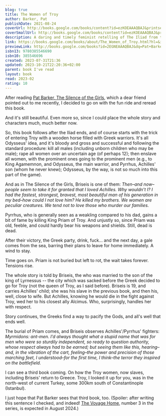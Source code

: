 ```yaml
---
blog: true
title: The Women of Troy
author: Barker, Pat
publishDate: 2021-08-24
coverUrl: http://books.google.com/books/content?id=ezKOEAAAQBAJ&printsec=frontcover&img=1&zoom=1&source=gbs_api
coverSmallUrl: http://books.google.com/books/content?id=ezKOEAAAQBAJ&printsec=frontcover&img=1&zoom=5&source=gbs_api
description: A daring and timely feminist retelling of The Iliad from the perspective of the women of Troy who endured it—an extraordinary follow up to The Silence of the Girls from the Booker Prize-winning author of The Regeneration Trilogy and “one of contemporary literature’s most thoughtful and compelling writers" (The Washington Post). Troy has fallen and the victorious Greeks are eager to return home with the spoils of an endless war—including the women of Troy themselves. They await a fair wind for the Aegean. It does not come, because the gods are offended. The body of King Priam lies unburied and desecrated, and so the victors remain in suspension, camped in the shadows of the city they destroyed as the coalition that held them together begins to unravel. Old feuds resurface and new suspicions and rivalries begin to fester. Largely unnoticed by her captors, the one time Trojan queen Briseis, formerly Achilles's slave, now belonging to his companion Alcimus, quietly takes in these developments. She forges alliances when she can, with Priam's aged wife the defiant Hecuba and with the disgraced soothsayer Calchas, all the while shrewdly seeking her path to revenge.
link: https://books.google.com/books/about/The_Women_of_Troy.html?hl=&id=2EGNEAAAQBAJ
previewLink: http://books.google.com/books?id=2EGNEAAAQBAJ&dq=Pat+Barker,+The+Women+of+Troy&hl=&as_pt=BOOKS&cd=2&source=gbs_api
isbn13: 9780385546690
isbn10: 385546696
created: 2023-07-31T21:36
updated: 2023-10-21T22:20:36+02:00
parent: book I've read
layout: book
read: 2023-02
rating: 10
---
```

  
After reading [Pat Barker, The Silence of the Girls](./Pat%20Barker,%20The%20Silence%20of%20the%20Girls.md), which a dear friend pointed out to me recently, I decided to go on with the fun ride and reread this book.  
  
And it's still beautiful. Even more so, since I could place the whole story and characters much, much better now.  
  
So, this book follows after the Iliad ends, and of course starts with the trick of entering Troy with a wooden horse filled with Greek warriors. It's all Odysseus' idea, and it's bloody and gross and successful and following the standard procedure: kill all males (including unborn children who may be male); rape all women over an uncertain age (of perhaps 12); then enslave all women, with the prominent ones going to the prominent men (e.g., to King Agamemnon, and Odysseus, the main warrior, and Pyrrhus, Achilles' son (whom he never knew); Odysseus, by the way, is not so much into this part of the game).  
  
And as in The Silence of the Girls, Briseis is one of them: *Then–and now–people seem to take it for granted that I loved Achilles. Why wouldn’t I? I had the fastest, strongest, bravest, most beautiful man of his generation in my bed–how could I not love him? He killed my brothers. We women are peculiar creatures. We tend not to love those who murder our families.*  
  
Pyrrhus, who is generally seen as a weakling compared to his dad, gains a bit of fame by killing King Priam of Troy. And unjustly so, since Priam was old, feeble, and could hardly bear his weapons and shields. Still, dead is dead.  
  
After their victory, the Greek party, drink, fuck... and the next day, a gale comes from the sea, barring their plans to leave for home immediately.  A wind to stay.  
  
Time goes on. Priam is not buried but left to rot, the wait takes forever. Tensions rise.  
  
The whole story is told by Briseis, the who was married to the son of the king of Lyrnessus -- the city which was sacked before the Greek decided to go for Troy (not the queen of Troy, as I said before). Briseis is 19, and carries Achilles' child; she was his slave in the previous book, and then his, well, close to wife. But Achilles, knowing he would die in the fight against Troy, wed her to his closest ally Alcimus. Who, surprisingly, handles her with respect.  
  
Story continues, the Greeks find a way to pacify the Gods, and all's well that ends well.  
  
The burial of Priam comes, and Briseis observes Achilles'/Pyrrhus' fighters: *Myrmidons: ant-men. I’d always thought what a stupid name that was for men who were so sturdily independent, so ready to question authority, whose respect always had to be earned; but seeing them like this, hearing–and, in the vibration of the cart, feeling–the power and precision of those marching feet, I understood–for the first time, I think–the terror they inspired on the battlefield.*  
  
I can see a third book coming. On how the Troy women, now slaves, including Briseis' return to Greece. Troy, I looked it up for you, was in the north-west of current Turkey, some 300km south of Constantinople (Istanbul).  
  
I just hope that Pat Barker sees that third book, too. (Spoiler: after writing this sentence I checked, and indeed!  [The Voyage Home](./Pat%20Barker,%20The%20Voyage%20Home.md), number 3 in the series, is expected in August 2024.)
